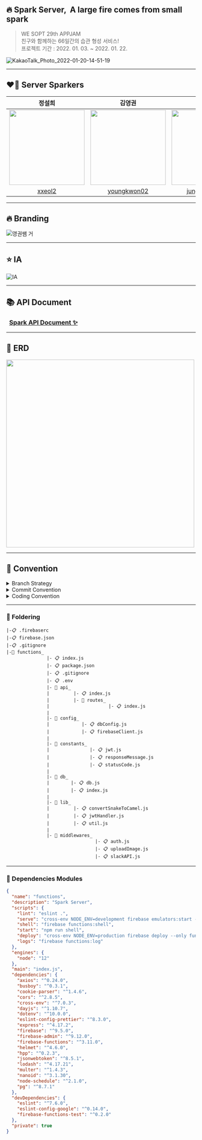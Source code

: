 ## 🔥 Spark Server, &nbsp;A large fire comes from small spark

> WE SOPT 29th APPJAM <br>
> 친구와 함께하는 66일간의 습관 형성 서비스! <br>
> 프로젝트 기간 : 2022. 01. 03. ~ 2022. 01. 22.

![KakaoTalk_Photo_2022-01-20-14-51-19](https://user-images.githubusercontent.com/39653584/150315358-def388b9-9ed5-451c-abc8-678520ad1d09.png)

---

## ❤️‍🔥 Server Sparkers

| 정설희 | 김영권 | 박정현 |
| :---: | :---: | :---: | 
|<img src="https://user-images.githubusercontent.com/39653584/150314775-cf8ad96d-3bf8-4a76-a9a0-1d39baac179f.png" width="200px" height="200px">| <img src="https://user-images.githubusercontent.com/39653584/150314721-214a6633-a627-4f4f-80d2-1c1dfdbf4c3f.png" width="200px" height="200px"> | <img src="https://user-images.githubusercontent.com/39653584/150314852-1d15d37c-42b4-40ba-9f81-d96b4ee7e759.png" width="200px" height="200px"> |
|[xxeol2](https://github.com/xxeol2)| [youngkwon02](https://github.com/youngkwon02)| [junghyun-jacky](https://github.com/junghyun-jacky)| |


---

## 🔥 Branding

![영권쌤 거](https://user-images.githubusercontent.com/39653584/150317112-aa048eba-ee94-4711-99dd-89dcb3c2746e.png)

---

## ⭐️ IA

![IA](https://user-images.githubusercontent.com/71129059/148944129-5fd8c834-699d-40e6-b129-bdb06eb21596.png)

---

## 📚 API Document

### &nbsp;&nbsp;[Spark API Document ✨](https://www.notion.so/API-94b97e62a8b84769a784d86992287119)

---

## 📑 ERD

<img src="https://user-images.githubusercontent.com/39653584/150285337-1c0dbbd0-a8d7-4e79-9528-d0ffb529b04b.png" width="500px">

---

## 🧩 Convention
<details>
<summary>Branch Strategy</summary>
<div markdown="1">

```
main → develop → feature/#3(issue num)
    
1. `feature`에서 각자 기능 작업
2. 작업 완료 후 `develop`에 PR
3. 코드 리뷰 후 Confirm 받고 Merge
4. develop 에 Merge 될 때 마다 **모든 팀원 develop pull** 받아 최신 상태 유지
```
</div>
</details>

<details>
<summary>Commit Convention</summary>
<div markdown="1">

| 태그 이름 | 설명 |
| --- | --- |
| feat | 새로운 기능을 추가할 경우 |
| fix | 버그를 고친 경우 |
| !BREAKING CHANGE | 커다란 API 변경의 경우 |
| HOTFIX | 급하게 치명적인 버그를 고쳐야 하는 경우 |
| style | 코드 포맷 변경, 세미 콜론 누락, 코드 수정이 없는 경우 |
| comment | 필요한 주석 추가 및 변경 |
| docs | 문서를 수정한 경우 (ex. README 수정) |
| rename | 파일 혹은 폴더명을 수정하거나 옮기는 작업인 경우 |
| remove | 파일을 삭제하는 작업만 수행한 경우 |
| chore | 빌드 태스크 업데이트, 패키지 매니저를 설정하는 경우 |
    
</div>
</details>

<details>
<summary>Coding Convention</summary>
<div markdown="1">
<br>
    
1. **변수명**
    
- Camel Case 사용 (lower Camel Case)
- 함수의 경우 동사 + 명사 사용
- Class, Contructor는 *Pascal Case(=upper 카멜 케이스)*를 사용한다.
- 글자의 길이는 20자 이내로 제한한다.
- 4단어 이상이 들어가거나, 부득이하게 20자 이상이 되는 경우 팀원과의 상의를 거친다.
- Boolean의 경우 조동사+flag 종류로 구성된다. ex) isNum, hasNum
- 약어는 되도록 사용하지 않는다.
```jsx
    let idx; // bad
    let index; // good
        
    let cnt; // bad
    let count; // good
        
    let arr; // bad
    let array; // good
        
    let seoul2Bucheon; // bad
    let seoulToBucheon; // good
```

---
    
2. **주석 규칙**
    
- 한줄은 //로 적고, 그 이상은 /** */로 적는다.
    
```jsx
    // 한줄 주석일 때
    /**
     * 여러줄
     * 주석일 때
     */
```
    
- 함수에 대한 주석
    
```jsx
    /**
     *  @챌린지_회고_댓글_등록
     *  @route POST /:challengeID/comment
     *  @body parentID, text
     *  @error
     *      1. 챌린지 id 잘못됨
     *      2. 요청 바디 부족
     *      3. 부모 댓글 id 값이 유효하지 않을 경우
    */
```

---
    
3. **bracket({}) 규칙**
    
- if문의 실행문이 한 줄일 때
        
    ```jsx
        if(trigger) {
          return;
        }
        // logic start
    ```

---
    
4. **괄호 사용**
    
- (if, while, for)문 괄호 뒤에 한칸을 띄우고 사용한다.
        
    ```jsx
        if (left == true) {
        	// logic
        }
    ```

---
    
5. **띄어쓰기**
    
    ```jsx
    let a = 5;  (= 양쪽 사이로 띄어쓰기 하기)
    if (a == 3) {
    	// logic
    }
    ```
    
6. **비동기 함수의 사용**

- Promise함수의 사용은 지양하고 async, await를 사용하도록 한다.
    
7. **DataBase Naming**
    
- table 명 : 소문자 (ex. user)
- 필드명 : snake_case (ex. user_id)
    
</div>
</details>
 
---
    
### 📁 Foldering

```
|-📋 .firebaserc
|-📋 firebase.json
|-📋 .gitignore
|-📁 functions_
               |- 📋 index.js
               |- 📋 package.json
               |- 📋 .gitignore
               |- 📋 .env
               |- 📁 api_ 
               |         |- 📋 index.js
               |         |- 📁 routes_
               |                      |- 📋 index.js
               |
               |- 📁 config_ 
               |            |- 📋 dbConfig.js
               |            |- 📋 firebaseClient.js
               |
               |- 📁 constants_
               |               |- 📋 jwt.js
               |               |- 📋 responseMessage.js
               |               |- 📋 statusCode.js
               |
               |- 📁 db_ 
               |        |- 📋 db.js
               |        |- 📋 index.js
               |
               |- 📁 lib_
               |         |- 📋 convertSnakeToCamel.js
               |         |- 📋 jwtHandler.js
               |         |- 📋 util.js
               |
               |- 📁 middlewares_
                                 |- 📋 auth.js
                                 |- 📋 uploadImage.js
                                 |- 📋 slackAPI.js
```

---

### 📌 Dependencies Modules
```JSON
{
  "name": "functions",
  "description": "Spark Server",
  "scripts": {
    "lint": "eslint .",
    "serve": "cross-env NODE_ENV=development firebase emulators:start --only functions",
    "shell": "firebase functions:shell",
    "start": "npm run shell",
    "deploy": "cross-env NODE_ENV=production firebase deploy --only functions",
    "logs": "firebase functions:log"
  },
  "engines": {
    "node": "12"
  },
  "main": "index.js",
  "dependencies": {
    "axios": "^0.24.0",
    "busboy": "^0.3.1",
    "cookie-parser": "^1.4.6",
    "cors": "^2.8.5",
    "cross-env": "^7.0.3",
    "dayjs": "^1.10.7",
    "dotenv": "^10.0.0",
    "eslint-config-prettier": "^8.3.0",
    "express": "^4.17.2",
    "firebase": "^9.5.0",
    "firebase-admin": "^9.12.0",
    "firebase-functions": "^3.11.0",
    "helmet": "^4.6.0",
    "hpp": "^0.2.3",
    "jsonwebtoken": "^8.5.1",
    "lodash": "^4.17.21",
    "multer": "^1.4.3",
    "nanoid": "^3.1.30",
    "node-schedule": "^2.1.0",
    "pg": "^8.7.1"
  },
  "devDependencies": {
    "eslint": "^7.6.0",
    "eslint-config-google": "^0.14.0",
    "firebase-functions-test": "^0.2.0"
  },
  "private": true
}
```
